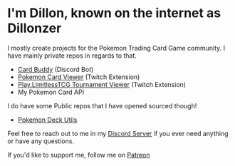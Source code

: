# I'm Dillon, known on the internet as Dillonzer

I mostly create projects for the Pokemon Trading Card Game community. I have mainly private repos in regards to that.
- [Card Buddy](https://top.gg/bot/642081991071891469) (Discord Bot)
- [Pokemon Card Viewer](https://dashboard.twitch.tv/extensions/nrrvpf717ckxt3g6k48vlbi7jonv8x) (Twitch Extension)
- [Play.LimitlessTCG Tournament Viewer](https://dashboard.twitch.tv/extensions/xb61ayc9z654d0nomoe3z6eo7cglfh) (Twitch Extension)
- My Pokemon Card API

I do have some Public repos that I have opened sourced though!
- [Pokemon Deck Utils](https://dillonzer.github.io/Pokemon_Deck_Utils/index.html)

Feel free to reach out to me in my [Discord Server](https://discord.gg/SqpJZn2) if you ever need anything or have any questions. 

If you'd like to support me, follow me on [Patreon](https://www.patreon.com/bePatron?u=34112337)
